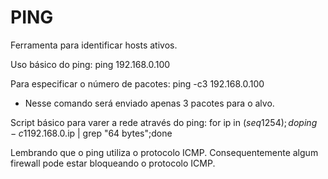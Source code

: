 # PING

Ferramenta para identificar hosts ativos.

Uso básico do ping:
ping 192.168.0.100

Para especificar o número de pacotes:
ping -c3 192.168.0.100
* Nesse comando será enviado apenas 3 pacotes para o alvo.

Script básico para varer a rede através do ping:
for ip in $(seq 1 254);do ping -c1 192.168.0.$ip | grep "64 bytes";done

Lembrando que o ping utiliza o protocolo ICMP.
Consequentemente algum firewall pode estar bloqueando o protocolo ICMP.
